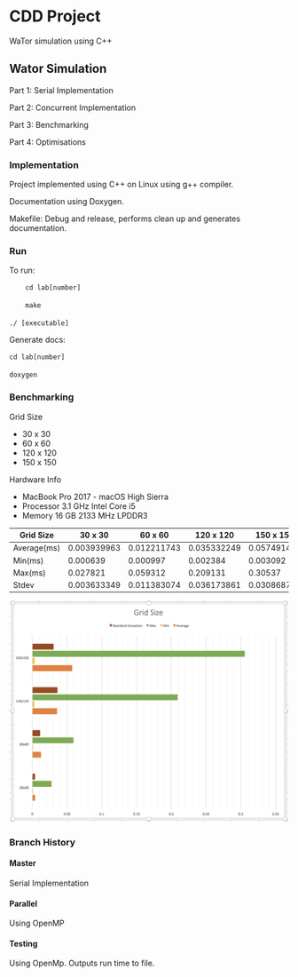 # CDD Project

WaTor simulation using C++

## Wator Simulation

Part 1: Serial Implementation

Part 2: Concurrent Implementation

Part 3: Benchmarking

Part 4: Optimisations

### Implementation
Project implemented using C++ on Linux using g++ compiler.

Documentation using Doxygen.

Makefile: Debug and release, performs clean up and generates documentation.

### Run

To run:

        cd lab[number]

        make

	./ [executable]

Generate docs:

	cd lab[number]

	doxygen

### Benchmarking

Grid Size
* 30 x 30
* 60 x 60
* 120 x 120
* 150 x 150

Hardware Info
* MacBook Pro 2017 - macOS High Sierra
* Processor 3.1 GHz Intel Core i5
* Memory 16 GB 2133 MHz LPDDR3

Grid Size     | 30 x 30       | 60 x 60       | 120 x 120     | 150 x 150
------------- | ------------- | ------------- | ------------- | -------------
Average(ms)   | 0.003939963   | 0.012211743   | 0.035332249   | 0.057491424
Min(ms)       | 0.000639      | 0.000997      | 0.002384      | 0.003092
Max(ms)       | 0.027821      | 0.059312      | 0.209131      | 0.30537
Stdev         | 0.003633349   | 0.011383074   | 0.036173861   | 0.030868732


![alt text](https://raw.githubusercontent.com/Kelly-David/CDD-Wator-Project/master/gridsize.png)


### Branch History

#### Master
Serial Implementation

#### Parallel
Using OpenMP

#### Testing
Using OpenMp. Outputs run time to file.